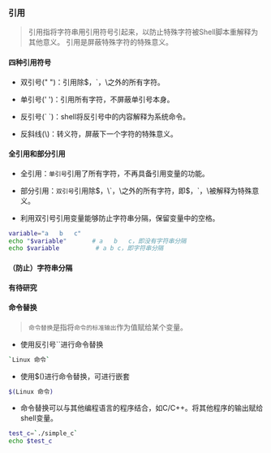 
### 引用

> 引用指将字符串用引用符号引起来，以防止特殊字符被Shell脚本重解释为其他意义。
引用是屏蔽特殊字符的特殊意义。


#### 四种引用符号

* 双引号(" ")：引用除$，\`，\之外的所有字符。

* 单引号(' ')：引用所有字符，不屏蔽单引号本身。

* 反引号(\` \`)：shell将反引号中的内容解释为系统命令。

* 反斜线(\\)：转义符，屏蔽下一个字符的特殊意义。


#### 全引用和部分引用

* 全引用：`单引号`引用了所有字符，不再具备引用变量的功能。

* 部分引用：`双引号`引用除$，\`，\之外的所有字符，即$，\`，\被解释为特殊意义。

* 利用双引号引用变量能够防止字符串分隔，保留变量中的空格。
```bash
variable="a   b   c"
echo "$variable"       # a   b   c，即没有字符串分隔
echo $variable          # a b c，即字符串分隔
```


#### （防止）字符串分隔

**有待研究**


#### 命令替换

> `命令替换`是指将`命令的标准输出`作为值赋给某个变量。

* 使用反引号\`\`进行命令替换
```bash
`Linux 命令`
```

* 使用$()进行命令替换，可进行嵌套
```bash
$(Linux 命令)
```

* 命令替换可以与其他编程语言的程序结合，如C/C++。将其他程序的输出赋给shell变量。
```bash
test_c=`./simple_c`
echo $test_c
```

